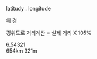 latitudy .  longitude  

위             경   



경위도로 거리계산 = 실제 거리 X 105%   


6.54321  
654km 321m  


